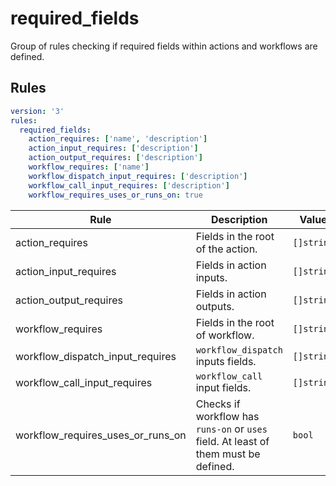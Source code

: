 # required_fields

Group of rules checking if required fields within actions and workflows are defined.

## Rules

```yaml
version: '3'
rules:
  required_fields:
    action_requires: ['name', 'description']
    action_input_requires: ['description']
    action_output_requires: ['description']
    workflow_requires: ['name']
    workflow_dispatch_input_requires: ['description']
    workflow_call_input_requires: ['description']
    workflow_requires_uses_or_runs_on: true
```

|Rule|Description|Value|
|----|-----------|-----|
|action_requires|Fields in the root of the action.|`[]string`|
|action_input_requires|Fields in action inputs.|`[]string`|
|action_output_requires|Fields in action outputs.|`[]string`|
|workflow_requires|Fields in the root of workflow.|`[]string`|
|workflow_dispatch_input_requires|`workflow_dispatch` inputs fields.|`[]string`|
|workflow_call_input_requires|`workflow_call` input fields.|`[]string`|
|workflow_requires_uses_or_runs_on|Checks if workflow has `runs-on` or `uses` field. At least of them must be defined.|`bool`|
